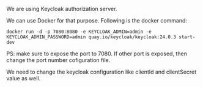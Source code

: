 We are using Keycloak authorization server.

We can use Docker for that purpose. Following is the docker command:
```
docker run -d -p 7080:8080 -e KEYCLOAK_ADMIN=admin -e KEYCLOAK_ADMIN_PASSWORD=admin quay.io/keycloak/keycloak:24.0.3 start-dev
```

PS: make sure to expose the port to 7080. If other port is exposed, then change the port number cofiguration file.

We need to change the keycloak configuration like clientId and clientSecret value as well. 
